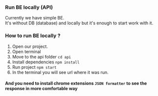 ### Run BE locally (API)
Currently we have simple BE.  
It's without DB (database) and locally but it's enough to start work with it.


### How to run BE locally ?
1. Open our project.
2. Open terminal
3. Move to the api folder `cd api`
4. Install dependencies `npm install`
5. Run project `npm start`
6. In the terminal you will see url where it was run.

#### And you need to install chrome extensions `JSON formatter` to see the response in more comfortable way
